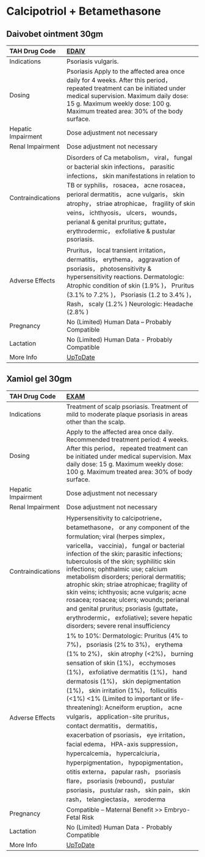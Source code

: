 # Calcipotriol + Betamethasone

## Daivobet ointment 30gm

| TAH Drug Code      | [EDAIV](https://www.tahsda.org.tw/drugs/hissearch.php?drug_code=EDAIV)                                                                                                                                                                                                                                                                                                                                    |
|:-------------------|:----------------------------------------------------------------------------------------------------------------------------------------------------------------------------------------------------------------------------------------------------------------------------------------------------------------------------------------------------------------------------------------------------------|
| Indications        | Psoriasis vulgaris.                                                                                                                                                                                                                                                                                                                                                                                       |
| Dosing             | Psoriasis Apply to the affected area once daily for 4 weeks. After this period， repeated treatment can be initiated under medical supervision. Maximum daily dose: 15 g. Maximum weekly dose: 100 g. Maximum treated area: 30% of the body surface.                                                                                                                                                      |
| Hepatic Impairment | Dose adjustment not necessary                                                                                                                                                                                                                                                                                                                                                                             |
| Renal Impairment   | Dose adjustment not necessary                                                                                                                                                                                                                                                                                                                                                                             |
| Contraindications  | Disorders of Ca metabolism， viral， fungal or bacterial skin infections， parasitic infections， skin manifestations in relation to TB or syphilis， rosacea， acne rosacea， perioral dermatitis， acne vulgaris， skin atrophy， striae atrophicae， fragility of skin veins， ichthyosis， ulcers， wounds， perianal & genital pruritus; guttate， erythrodermic， exfoliative & pustular psoriasis. |
| Adverse Effects    | Pruritus， local transient irritation， dermatitis， erythema， aggravation of psoriasis， photosensitivity & hypersensitivity reactions. Dermatologic: Atrophic condition of skin (1.9% )， Pruritus (3.1% to 7.2% )， Psoriasis (1.2 to 3.4% )， Rash， scaly (1.2% ) Neurologic: Headache (2.8% )                                                                                                      |
| Pregnancy          | No (Limited) Human Data – Probably Compatible                                                                                                                                                                                                                                                                                                                                                             |
| Lactation          | No (Limited) Human Data - Probably Compatible                                                                                                                                                                                                                                                                                                                                                             |
| More Info          | [UpToDate](https://www.uptodate.com/contents/calcipotriol-and-betamethasone-drug-information)                                                                                                                                                                                                                                                                                                             |

## Xamiol gel 30gm

| TAH Drug Code      | [EXAM](https://www.tahsda.org.tw/drugs/hissearch.php?drug_code=EXAM)                                                                                                                                                                                                                                                                                                                                                                                                                                                                                                                                                                                                                                                                                                        |
|:-------------------|:----------------------------------------------------------------------------------------------------------------------------------------------------------------------------------------------------------------------------------------------------------------------------------------------------------------------------------------------------------------------------------------------------------------------------------------------------------------------------------------------------------------------------------------------------------------------------------------------------------------------------------------------------------------------------------------------------------------------------------------------------------------------------|
| Indications        | Treatment of scalp psoriasis. Treatment of mild to moderate plaque psoriasis in areas other than the scalp.                                                                                                                                                                                                                                                                                                                                                                                                                                                                                                                                                                                                                                                                 |
| Dosing             | Apply to the affected area once daily. Recommended treatment period: 4 weeks. After this period， repeated treatment can be initiated under medical supervision. Max daily dose: 15 g. Maximum weekly dose: 100 g. Maximum treated area: 30% of body surface.                                                                                                                                                                                                                                                                                                                                                                                                                                                                                                               |
| Hepatic Impairment | Dose adjustment not necessary                                                                                                                                                                                                                                                                                                                                                                                                                                                                                                                                                                                                                                                                                                                                               |
| Renal Impairment   | Dose adjustment not necessary                                                                                                                                                                                                                                                                                                                                                                                                                                                                                                                                                                                                                                                                                                                                               |
| Contraindications  | Hypersensitivity to calcipotriene， betamethasone， or any component of the formulation; viral (herpes simplex， varicella， vaccinia)， fungal or bacterial infection of the skin; parasitic infections; tuberculosis of the skin; syphilitic skin infections; ophthalmic use; calcium metabolism disorders; perioral dermatitis; atrophic skin; striae atrophicae; fragility of skin veins; ichthyosis; acne vulgaris; acne rosacea; rosacea; ulcers; wounds; perianal and genital pruritus; psoriasis (guttate， erythrodermic， exfoliative); severe hepatic disorders; severe renal insufficiency                                                                                                                                                                      |
| Adverse Effects    | 1% to 10%: Dermatologic: Pruritus (4% to 7%)， psoriasis (2% to 3%)， erythema (1% to 2%)， skin atrophy (<2%)， burning sensation of skin (1%)， ecchymoses (1%)， exfoliative dermatitis (1%)， hand dermatosis (1%)， skin depigmentation (1%)， skin irritation (1%)， folliculitis (<1%) <1% (Limited to important or life-threatening): Acneiform eruption， acne vulgaris， application-site pruritus， contact dermatitis， dermatitis， exacerbation of psoriasis， eye irritation， facial edema， HPA-axis suppression， hypercalcemia， hypercalciuria， hyperpigmentation， hypopigmentation， otitis externa， papular rash， psoriasis flare， psoriasis (rebound)， pustular psoriasis， pustular rash， skin pain， skin rash， telangiectasia， xeroderma |
| Pregnancy          | Compatible – Maternal Benefit >> Embryo-Fetal Risk                                                                                                                                                                                                                                                                                                                                                                                                                                                                                                                                                                                                                                                                                                                          |
| Lactation          | No (Limited) Human Data - Probably Compatible                                                                                                                                                                                                                                                                                                                                                                                                                                                                                                                                                                                                                                                                                                                               |
| More Info          | [UpToDate](https://www.uptodate.com/contents/calcipotriol-and-betamethasone-drug-information)                                                                                                                                                                                                                                                                                                                                                                                                                                                                                                                                                                                                                                                                               |

